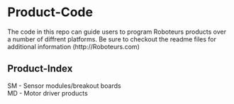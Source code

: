 <h1>Product-Code</h1>
The code in this repo can guide users to program Roboteurs products over a number of diffrent platforms. Be sure 
to checkout the readme files for additional information
(http://Roboteurs.com)
 
<h2>Product-Index</h2>
SM - Sensor modules/breakout boards<br />
MD - Motor driver products<br />

<br />

